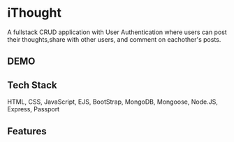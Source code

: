 # iThought
A fullstack CRUD application with User Authentication where users can post their thoughts,share with other users, and comment on eachother's posts. 

## DEMO

## Tech Stack
HTML, CSS, JavaScript, EJS, BootStrap, MongoDB, Mongoose, Node.JS, Express, Passport 

## Features

